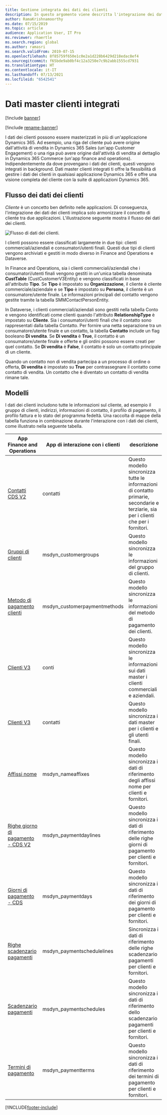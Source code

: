 ```yaml
---
title: Gestione integrata dei dati dei clienti
description: In questo argomento viene descritta l'integrazione dei dati dei clienti tra Finance and Operations e Dataverse.
author: RamaKrishnamoorthy
ms.date: 07/15/2019
ms.topic: article
audience: Application User, IT Pro
ms.reviewer: rhaertle
ms.search.region: global
ms.author: ramasri
ms.search.validFrom: 2019-07-15
ms.openlocfilehash: 8f85759f650e1c0e2a1d228b6429d218edac8ef4
ms.sourcegitcommit: f65bde9ab0bf4c12a3250e7c9b2abb1555cd7931
ms.translationtype: HT
ms.contentlocale: it-IT
ms.lasthandoff: 07/13/2021
ms.locfileid: "6542541"
---
```

# <a name="integrated-customer-master"></a>Dati master clienti integrati

[!include [banner](../../includes/banner.md)]

[!include [rename-banner](~/includes/cc-data-platform-banner.md)]

I dati dei clienti possono essere masterizzati in più di un'applicazione Dynamics 365. Ad esempio, una riga del cliente può avere origine dall'attività di vendita in Dynamics 365 Sales (un'app Customer Engagement) o una riga può avere origine dall'attività di vendita al dettaglio in Dynamics 365 Commerce (un'app finance and operations). Indipendentemente da dove provengano i dati dei clienti, questi vengono integrati in background. Dati master clienti integrati ti offre la flessibilità di gestire i dati dei clienti in qualsiasi applicazione Dynamics 365 e offre una visione completa del cliente con la suite di applicazioni Dynamics 365.

## <a name="customer-data-flow"></a>Flusso dei dati dei clienti

*Cliente* è un concetto ben definito nelle applicazioni. Di conseguenza, l'integrazione dei dati dei clienti implica solo armonizzare il concetto di cliente tra due applicazioni. L'illustrazione seguente mostra il flusso dei dati dei clienti.

![Flusso di dati dei clienti.](media/dual-write-customer-data-flow.png)

I clienti possono essere classificati largamente in due tipi: clienti commerciali/aziendali e consumatori/utenti finali. Questi due tipi di clienti vengono archiviati e gestiti in modo diverso in Finance and Operations e Dataverse.

In Finance and Operations, sia i clienti commerciali/aziendali che i consumatori/utenti finali vengono gestiti in un'unica tabella denominata **CustTable** (CustCustomerV3Entity) e vengono classificati in base all'attributo **Tipo**. Se **Tipo** è impostato su **Organizzazione**, il cliente è cliente commerciale/aziendale e se **Tipo** è impostato su **Persona**, il cliente è un consumatore/utente finale. Le informazioni principali del contatto vengono gestite tramite la tabella SMMContactPersonEntity.

In Dataverse, i clienti commerciali/aziendali sono gestiti nella tabella Conto e vengono identificati come clienti quando l'attributo **RelationshipType** è impostato su **Cliente**. Sia i consumatori/utenti finali che il contatto sono rappresentati dalla tabella Contatto. Per fornire una netta separazione tra un consumatore/utente finale e un contatto, la tabella **Contatto** include un flag booleano **Di vendita**. Se **Di vendita** è **True**, il contatto è un consumatore/utente finale e offerte e gli ordini possono essere creati per quel contatto. Se **Di vendita** è **False**, il contatto è solo un contatto principale di un cliente.

Quando un contatto non di vendita partecipa a un processo di ordine o offerta, **Di vendita** è impostato su **True** per contrassegnare il contatto come contatto di vendita. Un contatto che è diventato un contatto di vendita rimane tale.

## <a name="templates"></a>Modelli

I dati dei clienti includono tutte le informazioni sul cliente, ad esempio il gruppo di clienti, indirizzi, informazioni di contatto, il profilo di pagamento, il profilo fattura e lo stato del programma fedeltà. Una raccolta di mappe della tabella funziona in combinazione durante l'interazione con i dati dei clienti, come illustrato nella seguente tabella.

App Finance and Operations | App di interazione con i clienti         | descrizione
----------------------------|---------------------------------|------------
[Contatti CDS V2](mapping-reference.md#115) | contatti | Questo modello sincronizza tutte le informazioni di contatto primarie, secondarie e terziarie, sia per i clienti che per i fornitori.
[Gruppi di clienti](mapping-reference.md#126) | msdyn_customergroups | Questo modello sincronizza le informazioni del gruppo di clienti.
[Metodo di pagamento clienti](mapping-reference.md#127) | msdyn_customerpaymentmethods | Questo modello sincronizza le informazioni del metodo di pagamento dei clienti.
[Clienti V3](mapping-reference.md#101) | conti | Questo modello sincronizza le informazioni sui dati master i clienti commerciali e aziendali.
[Clienti V3](mapping-reference.md#116) | contatti | Questo modello sincronizza i dati master per i clienti e gli utenti finali.
[Affissi nome](mapping-reference.md#155) | msdyn_nameaffixes | Questo modello sincronizza i dati di riferimento degli affissi nome per clienti e fornitori.
[Righe giorno di pagamento - CDS V2](mapping-reference.md#157) | msdyn_paymentdaylines | Questo modello sincronizza i dati di riferimento delle righe giorni di pagamento per clienti e fornitori.
[Giorni di pagamento - CDS](mapping-reference.md#158) | msdyn_paymentdays | Questo modello sincronizza i dati di riferimento dei giorni di pagamento per clienti e fornitori.
[Righe scadenzario pagamenti](mapping-reference.md#159) | msdyn_paymentschedulelines | Sincronizza i dati di riferimento delle righe scadenzario pagamenti per clienti e fornitori.
[Scadenzario pagamenti](mapping-reference.md#160) | msdyn_paymentschedules | Questo modello sincronizza i dati di riferimento dello scadenzario pagamenti per clienti e fornitori.
[Termini di pagamento](mapping-reference.md#161) | msdyn_paymentterms | Questo modello sincronizza i dati di riferimento dei termini di pagamento per clienti e fornitori.

[!INCLUDE[footer-include](../../../../includes/footer-banner.md)]
